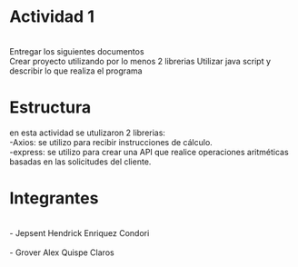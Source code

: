# Actividad 1
<br>Entregar los siguientes documentos<br/>
Crear proyecto utilizando por lo menos 2 librerias 
Utilizar java script y describir lo que realiza el programa
# Estructura
en esta actividad se utulizaron 2 librerias:
<br>-Axios: se utilizo para recibir instrucciones de cálculo.<br/>
-express: se utilizo para crear una API que realice operaciones aritméticas basadas en las solicitudes del cliente.
# Integrantes
<br>- Jepsent Hendrick Enriquez Condori<br/>
<br>- Grover Alex Quispe Claros<br/>
